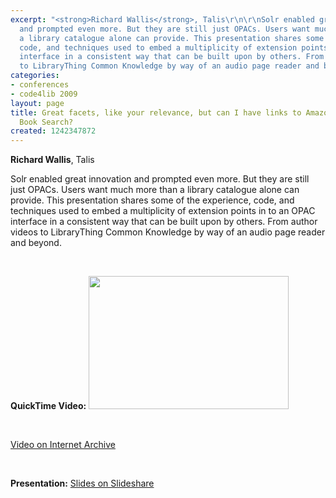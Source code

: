 ```yaml
---
excerpt: "<strong>Richard Wallis</strong>, Talis\r\n\r\nSolr enabled great innovation
  and prompted even more. But they are still just OPACs. Users want much more than
  a library catalogue alone can provide. This presentation shares some of the experience,
  code, and techniques used to embed a multiplicity of extension points in to an OPAC
  interface in a consistent way that can be built upon by others. From author videos
  to LibraryThing Common Knowledge by way of an audio page reader and beyond.\r\n<p>&nbsp;</p>"
categories:
- conferences
- code4lib 2009
layout: page
title: Great facets, like your relevance, but can I have links to Amazon and Google
  Book Search?
created: 1242347872
---
```

<strong>Richard Wallis</strong>, Talis

Solr enabled great innovation and prompted even more. But they are still just OPACs. Users want much more than a library catalogue alone can provide. This presentation shares some of the experience, code, and techniques used to embed a multiplicity of extension points in to an OPAC interface in a consistent way that can be built upon by others. From author videos to LibraryThing Common Knowledge by way of an audio page reader and beyond.
<p>&nbsp;</p>
<strong>QuickTime Video:</strong>
<a href="http://dl.lib.brown.edu/code4lib/wallis.html" target="_blank">
<img src="http://dl.lib.brown.edu/code4lib//21_wallis.jpg" border="0" width="320" height="213"></a>

<p>&nbsp;</p>

<a href="http://www.archive.org/details/Code4lib2009GreatFacetsLikeYourRelevanceButCanIHaveLinksTo">Video on Internet Archive</a>

<p>&nbsp;</p>

<strong>Presentation:</strong>
<a href="http://www.slideshare.net/rjw/squeezing-more-from-the-opac" target="_blank">Slides on Slideshare</a>

